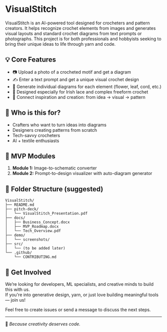 # VisualStitch

VisualStitch is an AI-powered tool designed for crocheters and pattern creators. It helps recognize crochet elements from images and generates visual layouts and standard crochet diagrams from text prompts or photographs. This project is for both professionals and hobbyists seeking to bring their unique ideas to life through yarn and code.

## 💡 Core Features

- 📷 Upload a photo of a crocheted motif and get a diagram
- ✍️ Enter a text prompt and get a unique visual crochet design
- 🔁 Generate individual diagrams for each element (flower, leaf, cord, etc.)
- 🧶 Designed especially for Irish lace and complex freeform crochet
- 🧩 Connect inspiration and creation: from idea → visual → pattern

## 👥 Who is this for?

- Crafters who want to turn ideas into diagrams
- Designers creating patterns from scratch
- Tech-savvy crocheters
- AI + textile enthusiasts

## 🔨 MVP Modules

1. **Module 1:** Image-to-schematic converter
2. **Module 2:** Prompt-to-design visualizer with auto-diagram generator

## 📂 Folder Structure (suggested)

```
VisualStitch/
├── README.md
├── pitch-deck/
│   └── VisualStitch_Presentation.pdf
├── docs/
│   ├── Business_Concept.docx
│   ├── MVP_Roadmap.docx
│   └── Tech_Overview.pdf
├── demo/
│   └── screenshots/
├── src/
│   └── (to be added later)
└── .github/
    └── CONTRIBUTING.md
```

## 🤝 Get Involved

We’re looking for developers, ML specialists, and creative minds to build this with us.  
If you're into generative design, yarn, or just love building meaningful tools — join us!

Feel free to create issues or send a message to discuss the next steps.

---

🎨 *Because creativity deserves code.*
